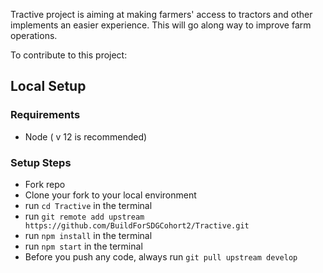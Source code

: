 Tractive project is aiming at making farmers' access to tractors and other implements an easier experience. 
This will go along way to improve farm operations. 


To contribute to this project:

## Local Setup 
###  Requirements 
* Node ( v 12 is recommended)

### Setup Steps 
* Fork repo 
* Clone your fork to your local environment
* run `cd Tractive` in the terminal
* run `git remote add upstream https://github.com/BuildForSDGCohort2/Tractive.git`
* run `npm install` in the terminal
* run `npm start` in the terminal
* Before you push any code, always run `git pull upstream develop`

